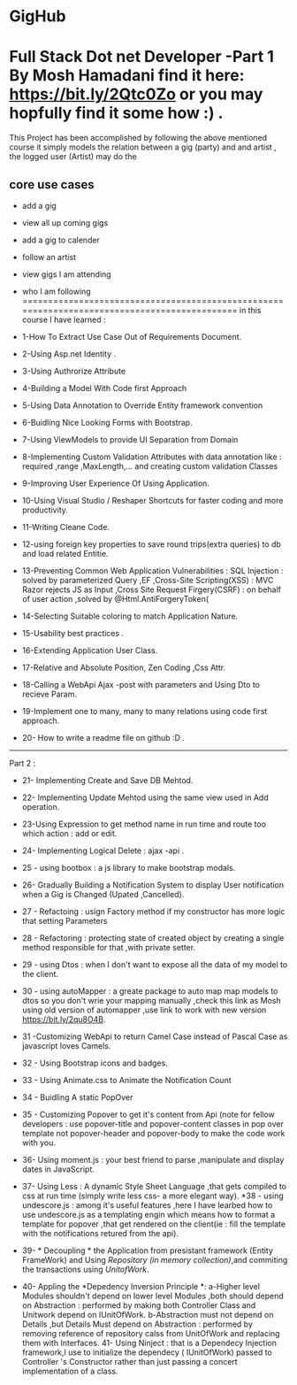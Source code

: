 # GigHub
Full Stack Dot net Developer -Part 1 By Mosh Hamadani
find it here: https://bit.ly/2Qtc0Zo
or you may hopfully find it some how :) .
=============================================================================================
This Project has been accomplished by following the above mentioned course
it simply models the relation between a gig (party) and and artist , the logged user (Artist) may do the 

core use cases
--------------
* add a gig
* view all up coming gigs
* add a gig to calender
* follow an artist
* view gigs  I am attending
* who I am following
=============================================================================================
in this course  I have learned :
* 1-How To Extract Use Case Out of Requirements Document.

* 2-Using Asp.net Identity .
* 3-Using Authrorize Attribute
* 4-Building a Model With Code first Approach 
* 5-Using Data Annotation to Override Entity framework convention
* 6-Buidling Nice Looking Forms with Bootstrap.
* 7-Using ViewModels to provide UI Separation from Domain
* 8-Implementing Custom Validation Attributes with data annotation like : required ,range ,MaxLength,... and creating custom validation Classes
* 9-Improving User Experience Of Using Application.
* 10-Using Visual Studio / Reshaper Shortcuts for faster coding and more productivity.
* 11-Writing Cleane Code.
* 12-using foreign key properties to save round trips(extra queries) to db and load related Entitie.
* 13-Preventing  Common Web Application Vulnerabilities :
SQL Injection : solved by parameterized Query ,EF 
,Cross-Site Scripting(XSS) : MVC  Razor rejects JS as Input
,Cross Site Request Firgery(CSRF) : on behalf of user action ,solved by @Html.AntiForgeryToken(
* 14-Selecting Suitable coloring to match Application Nature.
* 15-Usability best practices .
* 16-Extending Application User Class.
* 17-Relative and Absolute Position, Zen Coding ,Css Attr.
* 18-Calling a WebApi Ajax -post with parameters and Using Dto to recieve Param.
* 19-Implement one to many, many to many relations using code first approach.
* 20- How to write a readme file on github :D .

---------------
Part 2 :
* 21- Implementing Create and Save DB Mehtod.
* 22- Implementing Update Mehtod using the same view used in Add operation.
* 23-Using Expression <Func> to get method name in run time and route too which action : add or edit.
* 24- Implementing Logical Delete : ajax -api .
* 25 - using bootbox : a js library to make bootstrap modals.
* 26- Gradually Building a Notification System to display User notification when a Gig is Changed (Upated ,Cancelled).
* 27 - Refactoing : usign Factory method if my constructor has more logic that setting Parameters 
 * 28 - Refactoring : protecting state of created object by creating a single method responsible for that ,with private setter.
 * 29 - using Dtos : when I don't want to expose all the data of my model to the client.
 * 30 - using autoMapper : a greate package to auto map map models to dtos so you don't wrie your mapping manually ,check this link as Mosh using old version of automapper ,use link to work with new version https://bit.ly/2qu8O4B.
 * 31 -Customizing WebApi to return Camel Case instead of Pascal Case as javascript loves Camels.
 * 32 - Using Bootstrap icons and badges.
 *  33 - Using Animate.css to Animate the Notification Count
 * 34 - Buidling A static PopOver
 * 35  - Customizing Popover to get it's content from Api (note for fellow developers : use popover-title and popover-content classes in pop over template not popover-header and popover-body to make the code work with you.
 * 36- Using moment.js : your best friend to parse ,manipulate and display dates in JavaScript.
 * 37- Using Less : A dynamic Style Sheet Language ,that gets compiled to css at run time (simply write  less css- a more elegant way).
 *38 - using undescore.js : among it's useful features ,here I have learbed how to use undescore.js as a templating engin which means how to format a template for popover ,that get rendered on the client(ie : fill the template with the notifications retured from the api).
 
 * 39- * Decoupling * the Application from presistant framework (Entity FrameWork) and Using *Repository (in memory collection)*,and commiting the transactions using *UnitofWork*.
 * 40- Appling the *Depedency Inversion Principle *:
  a-Higher level Modules shouldn't depend on lower level Modules ,both should depend on Abstraction : performed by making both Controller Class and Unitwork depend on IUnitOfWork.
  b-Abstraction must not depend on Details ,but Details Must depend on Abstraction : performed by removing reference of repository calss from UnitOfWork  and replacing them with Interfaces.
  41- Using Ninject  : that is a Dependecy Injection framework,I use to initialize the dependecy ( IUnitOfWork) passed to Controller 's Constructor rather than just passing a concert implementation of a class.
  
  


